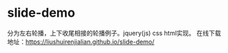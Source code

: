 # slide-demo
分为左右轮播，上下收尾相接的轮播例子。jquery(js) css html实现。
在线下载地址：https://liushuirenjialian.github.io/slide-demo/
